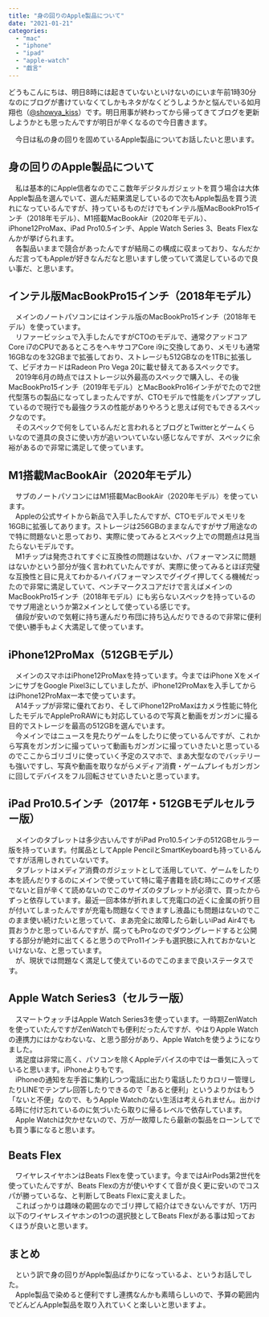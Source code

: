 ```yaml
---
title: "身の回りのApple製品について"
date: "2021-01-21"
categories: 
  - "mac"
  - "iphone"
  - "ipad"
  - "apple-watch"
  - "戯言"
---
```


どうもこんにちは、明日8時には起きていないといけないのにいま午前1時30分なのにブログが書けていなくてしかもネタがなくどうしようかと悩んでいる如月翔也（[@showya\_kiss](http://twitter.com/showya_kiss)）です。明日用事が終わってから帰ってきてブログを更新しようかとも思ったんですが明日が辛くなるので今日書きます。  
  
　今日は私の身の回りを固めているApple製品についてお話したいと思います。  

## 身の回りのApple製品について

　私は基本的にApple信者なのでここ数年デジタルガジェットを買う場合は大体Apple製品を選んでいて、選んだ結果満足しているので次もApple製品を買う流れになっているんですが、持っているものだけでもインテル版MacBookPro15インチ（2018年モデル）、M1搭載MacBookAir（2020年モデル）、iPhone12ProMax、iPad Pro10.5インチ、Apple Watch Series 3、Beats Flexなんかが挙げられます。  
　各製品いままで競合があったんですが結局この構成に収まっており、なんだかんだ言ってもAppleが好きなんだなと思いますし使っていて満足しているので良い事だ、と思います。  

## インテル版MacBookPro15インチ（2018年モデル）

　メインのノートパソコンにはインテル版のMacBookPro15インチ（2018年モデル）を使っています。  
　リファービッシュで入手したんですがCTOのモデルで、通常クアッドコアCore i7のCPUであるところをヘキサコアCore i9に交換してあり、メモリも通常16GBなのを32GBまで拡張しており、ストレージも512GBなのを1TBに拡張して、ビデオカードはRadeon Pro Vega 20に載せ替えてあるスペックです。  
　2019年6月の時点ではストレージ以外最高のスペックで購入し、その後MacBookPro15インチ（2019年モデル）とMacBookPro16インチがでたので2世代型落ちの製品になってしまったんですが、CTOモデルで性能をパンプアップしているので現行でも最強クラスの性能がありやろうと思えば何でもできるスペックなのです。  
　そのスペックで何をしているんだと言われるとブログとTwitterとゲームくらいなので道具の良さに使い方が追いついていない感じなんですが、スペックに余裕があるので非常に満足して使っています。  

## M1搭載MacBookAir（2020年モデル）

　サブのノートパソコンにはM1搭載MacBookAir（2020年モデル）を使っています。  
　Appleの公式サイトから新品で入手したんですが、CTOモデルでメモリを16GBに拡張してあります。ストレージは256GBのままなんですがサブ用途なので特に問題ないと思っており、実際に使ってみるとスペック上での問題点は見当たらないモデルです。  
　M1チップは発売されてすぐに互換性の問題はないか、パフォーマンスに問題はないかという部分が強く言われていたんですが、実際に使ってみるとほぼ完璧な互換性と目に見えてわかるハイパフォーマンスでグイグイ押してくる機械だったので非常に満足していて、ベンチマークスコアだけで言えばメインのMacBookPro15インチ（2018年モデル）にも劣らないスペックを持っているのでサブ用途というか第2メインとして使っている感じです。  
　値段が安いので気軽に持ち運んだり布団に持ち込んだりできるので非常に便利で使い勝手もよく大満足して使っています。  

## iPhone12ProMax（512GBモデル）

　メインのスマホはiPhone12ProMaxを持っています。今まではiPhone XをメインにサブをGoogle Pixel3にしていましたが、iPhone12ProMaxを入手してからはiPhone12ProMax一本で使っています。  
　A14チップが非常に優れており、そしてiPhone12ProMaxはカメラ性能に特化したモデルでAppleProRAWにも対応しているので写真と動画をガンガンに撮る目的でストレージを最高の512GBを選んでいます。  
　今メインではニュースを見たりゲームをしたりに使っているんですが、これから写真をガンガンに撮っていって動画もガンガンに撮っていきたいと思っているのでここからゴリゴリに使っていく予定のスマホで、まあ大型なのでバッテリーも強いですし、写真や動画を取りながらメディア消費・ゲームプレイもガンガンに回してデバイスをフル回転させていきたいと思っています。  

## iPad Pro10.5インチ（2017年・512GBモデルセルラー版）

　メインのタブレットは多少古いんですがiPad Pro10.5インチの512GBセルラー版を持っています。付属品としてApple PencilとSmartKeyboardも持っているんですが活用しきれていないです。  
　タブレットはメディア消費のガジェットとして活用していて、ゲームをしたり本を読んだりするのにメインで使っていて特に電子書籍を読む時にこのサイズ感でないと目が辛くて読めないのでこのサイズのタブレットが必須で、買ったからずっと依存しています。最近一回本体が折れまして充電口の近くに金属の折り目が付いてしまったんですが充電も問題なくできますし液晶にも問題はないのでこのまま使い続けたいと思っていて、まあ完全に故障したら新しいiPad Air4でも買おうかと思っているんですが、腐ってもProなのでダウングレードすると公開する部分が絶対に出てくると思うのでPro11インチも選択肢に入れておかないといけないな、と思っています。  
　が、現状では問題なく満足して使えているのでこのままで良いステータスです。  

## Apple Watch Series3（セルラー版）

　スマートウォッチはApple Watch Series3を使っています。一時期ZenWatchを使っていたんですがZenWatchでも便利だったんですが、やはりApple Watchの連携力にはかなわないな、と思う部分があり、Apple Watchを使うようになりました。  
　満足度は非常に高く、パソコンを除くAppleデバイスの中では一番気に入っていると思います。iPhoneよりもです。  
　iPhoneの通知を左手首に集約しつつ電話に出たり電話したりカロリー管理したりLINEでテンプレ回答したりできるので「あると便利」というよりかはもう「ないと不便」なので、もうApple Watchのない生活は考えられません。出かける時に付け忘れているのに気づいたら取りに帰るレベルで依存しています。  
　Apple Watchは欠かせないので、万が一故障したら最新の製品をローンしてでも買う事になると思います。  

## Beats Flex

　ワイヤレスイヤホンはBeats Flexを使っています。今まではAirPods第2世代を使っていたんですが、Beats Flexの方が使いやすくて音が良く更に安いのでコスパが勝っているな、と判断してBeats Flexに変えました。  
　こればっかりは趣味の範囲なのでゴリ押して紹介はできないんですが、1万円以下のワイヤレスイヤホンの1つの選択肢としてBeats Flexがある事は知っておくほうが良いと思います。  

## まとめ

　という訳で身の回りがApple製品ばかりになっているよ、というお話しでした。  
　Apple製品で染めると便利ですし連携なんかも素晴らしいので、予算の範囲内でどんどんApple製品を取り入れていくと楽しいと思いますよ。
